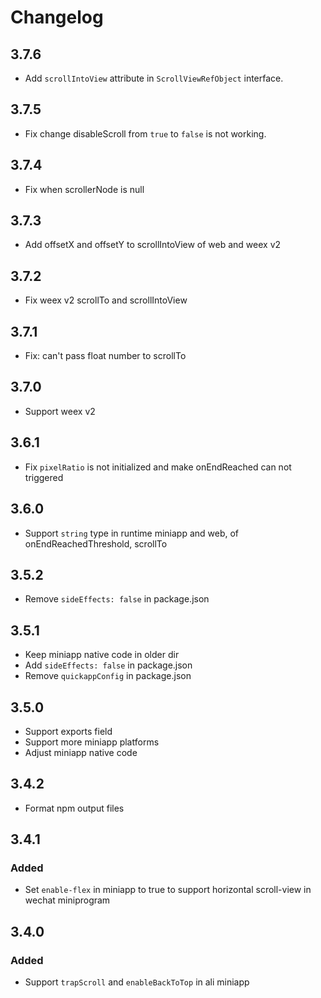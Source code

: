 # Changelog

## 3.7.6

- Add `scrollIntoView` attribute in `ScrollViewRefObject` interface.

## 3.7.5

- Fix change disableScroll from `true` to `false` is not working.

## 3.7.4

- Fix when scrollerNode is null

## 3.7.3

- Add offsetX and offsetY to scrollIntoView of web and weex v2

## 3.7.2

- Fix weex v2 scrollTo and scrollIntoView

## 3.7.1

- Fix: can't pass float number to scrollTo

## 3.7.0

- Support weex v2

## 3.6.1

- Fix `pixelRatio` is not initialized and make onEndReached can not triggered

## 3.6.0

- Support `string` type in runtime miniapp and web, of onEndReachedThreshold, scrollTo

## 3.5.2

- Remove `sideEffects: false` in package.json

## 3.5.1

- Keep miniapp native code in older dir
- Add `sideEffects: false` in package.json
- Remove `quickappConfig` in package.json

## 3.5.0

- Support exports field
- Support more miniapp platforms
- Adjust miniapp native code

## 3.4.2

- Format npm output files

## 3.4.1

### Added

- Set `enable-flex` in miniapp to true to support horizontal scroll-view in wechat miniprogram
## 3.4.0

### Added

- Support `trapScroll` and `enableBackToTop` in ali miniapp
